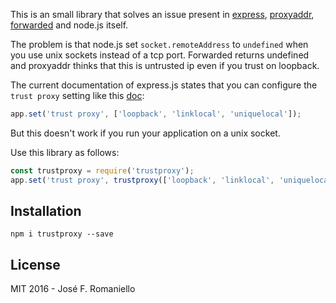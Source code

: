 This is an small library that solves an issue present in [express](https://github.com/expressjs), [proxyaddr](https://github.com/jshttp/proxy-addr), [forwarded](https://www.npmjs.com/package/forwarded) and node.js itself.

The problem is that node.js set `socket.remoteAddress` to `undefined` when you use unix sockets instead of a tcp port. Forwarded returns undefined and proxyaddr thinks that this is untrusted ip even if you trust on loopback.

The current documentation of express.js states that you can configure the `trust proxy` setting like this [doc](http://expressjs.com/guide/behind-proxies.html):

```javascript
app.set('trust proxy', ['loopback', 'linklocal', 'uniquelocal']);
```

But this doesn't work if you run your application on a unix socket.

Use this library as follows:

```javascript
const trustproxy = require('trustproxy');
app.set('trust proxy', trustproxy(['loopback', 'linklocal', 'uniquelocal']));
```

## Installation

```
npm i trustproxy --save
```

## License

MIT 2016 - José F. Romaniello
